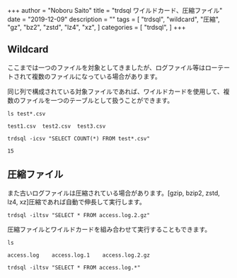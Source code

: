 +++
author = "Noboru Saito"
title = "trdsql ワイルドカード、圧縮ファイル"
date = "2019-12-09"
description = ""
tags = [
    "trdsql",
    "wildcard",
    "圧縮",
    "gz",
    "bz2",
    "zstd",
    "lz4",
    "xz",
]
categories = [
    "trdsql",
]
+++

## Wildcard

ここまでは一つのファイルを対象としてきましたが、ログファイル等はローテートされて複数のファイルになっている場合があります。

同じ列で構成されている対象ファイルであれば、ワイルドカードを使用して、複数のファイルを一つのテーブルとして扱うことができます。

```console
ls test*.csv
```
```
test1.csv  test2.csv  test3.csv
```

```console
trdsql -icsv "SELECT COUNT(*) FROM test*.csv"
```
```
15
```

## 圧縮ファイル

また古いログファイルは圧縮されている場合があります。[gzip, bzip2, zstd, lz4, xz]圧縮であれば自動で伸長して実行します。

```console
trdsql -iltsv "SELECT * FROM access.log.2.gz"
```

圧縮ファイルとワイルドカードを組み合わせて実行することもできます。

```console
ls
```
```
access.log    access.log.1    access.log.2.gz
```

```console
trdsql -iltsv "SELECT * FROM access.log.*"
```

